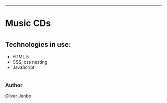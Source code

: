 ---
###
# <h1> Music CDs </h1>
###

# <h2>Technologies in use: </h2>
- HTML 5
- CSS, css nesting
- JavaScript

# <h3> Author </h3>

Oliver Jenbo

